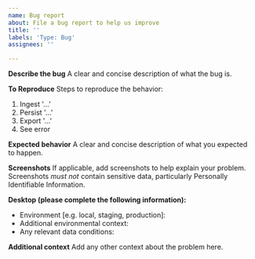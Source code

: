 ```yaml
---
name: Bug report
about: File a bug report to help us improve
title: ''
labels: 'Type: Bug'
assignees: ''

---
```


**Describe the bug**
A clear and concise description of what the bug is.

**To Reproduce**
Steps to reproduce the behavior:
1. Ingest '...'
2. Persist '...'
3. Export '...'
4. See error

**Expected behavior**
A clear and concise description of what you expected to happen.

**Screenshots**
If applicable, add screenshots to help explain your problem. Screenshots _must not_ contain sensitive data, particularly Personally Identifiable Information.

**Desktop (please complete the following information):**

- Environment [e.g. local, staging, production]:
- Additional environmental context:
- Any relevant data conditions:

**Additional context**
Add any other context about the problem here.
